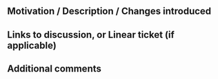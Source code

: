 ## Motivation / Description / Changes introduced

## Links to discussion, or Linear ticket (if applicable)

## Additional comments
